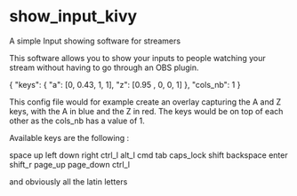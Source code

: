# show_input_kivy
A simple Input showing software for streamers


This software allows you to show your inputs to people watching your stream without having to go through an OBS plugin.

{
    "keys": {
        "a": [0, 0.43, 1, 1],
        "z": [0.95 , 0, 0, 1]
    },
    "cols_nb": 1
}

This config file would for example create an overlay capturing the A and Z keys, with the A in blue and the Z in red. The keys would be on top of each other as the cols_nb has a value of 1.

Available keys are the following :

space
up
left
down
right
ctrl_l
alt_l
cmd
tab
caps_lock
shift
backspace
enter
shift_r
page_up
page_down
ctrl_l

and obviously all the latin letters
